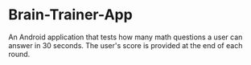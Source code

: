 # Brain-Trainer-App
An Android application that tests how many math questions a user can answer in 30 seconds. The user's score is provided at the end of each round.
